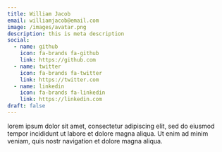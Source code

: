 ```yaml
---
title: William Jacob
email: williamjacob@email.com
image: /images/avatar.png
description: this is meta description
social:
  - name: github
    icon: fa-brands fa-github
    link: https://github.com
  - name: twitter
    icon: fa-brands fa-twitter
    link: https://twitter.com
  - name: linkedin
    icon: fa-brands fa-linkedin
    link: https://linkedin.com
draft: false
---
```

lorem ipsum dolor sit amet, consectetur adipiscing elit, sed do eiusmod tempor incididunt ut labore et dolore magna aliqua. Ut enim ad minim veniam, quis nostr navigation et dolore magna aliqua.
